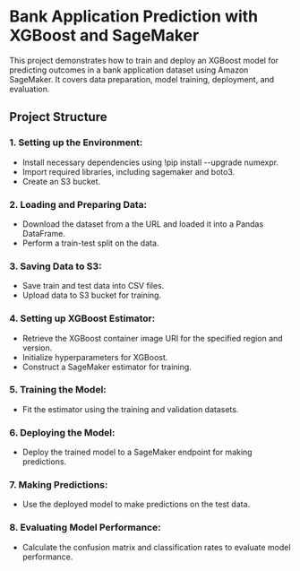 
# Bank Application Prediction with XGBoost and SageMaker
This project demonstrates how to train and deploy an XGBoost model for predicting outcomes in a bank application dataset using Amazon SageMaker. It covers data preparation, model training, deployment, and evaluation.

## Project Structure

### 1. Setting up the Environment:
- Install necessary dependencies using !pip install --upgrade numexpr.
- Import required libraries, including sagemaker and boto3.
- Create an S3 bucket.
  
### 2. Loading and Preparing Data:
- Download the dataset from a the URL and loaded it into a Pandas DataFrame.
- Perform a train-test split on the data.
  
### 3. Saving Data to S3:
- Save train and test data into CSV files.
- Upload data to S3 bucket for training.
  
### 4. Setting up XGBoost Estimator:
- Retrieve the XGBoost container image URI for the specified region and version.
- Initialize hyperparameters for XGBoost.
- Construct a SageMaker estimator for training.
  
### 5. Training the Model:
- Fit the estimator using the training and validation datasets.
  
### 6. Deploying the Model:
- Deploy the trained model to a SageMaker endpoint for making predictions.
  
### 7. Making Predictions:
- Use the deployed model to make predictions on the test data.
  
### 8. Evaluating Model Performance:
- Calculate the confusion matrix and classification rates to evaluate model performance.
